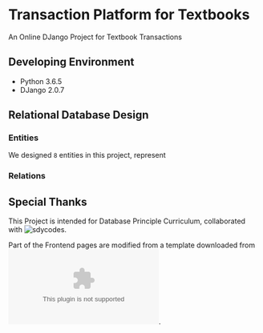 # Transaction Platform for Textbooks
An Online DJango Project for Textbook Transactions

## Developing Environment
* Python 3.6.5
* DJango 2.0.7

## Relational Database Design
### Entities
We designed `8` entities in this project, represent
### Relations

## Special Thanks
This Project is intended for Database Principle Curriculum, collaborated with ![sdycodes](https://github.com/sdycodes/DatabasePro).

Part of the Frontend pages are modified from a template downloaded from ![Template Website](www.cssmoban.com).
